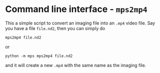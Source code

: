 # Command line interface - `mps2mp4`

This a simple script to convert an imaging file into an `.mp4` video file.
Say you have a file `file.nd2`, then you can simply do
```
mps2mp4 file.nd2
```
or
```
python -m mps mps2mp4 file.nd2
```
and it will create a new `.mp4` with the same name as the imaging file.
